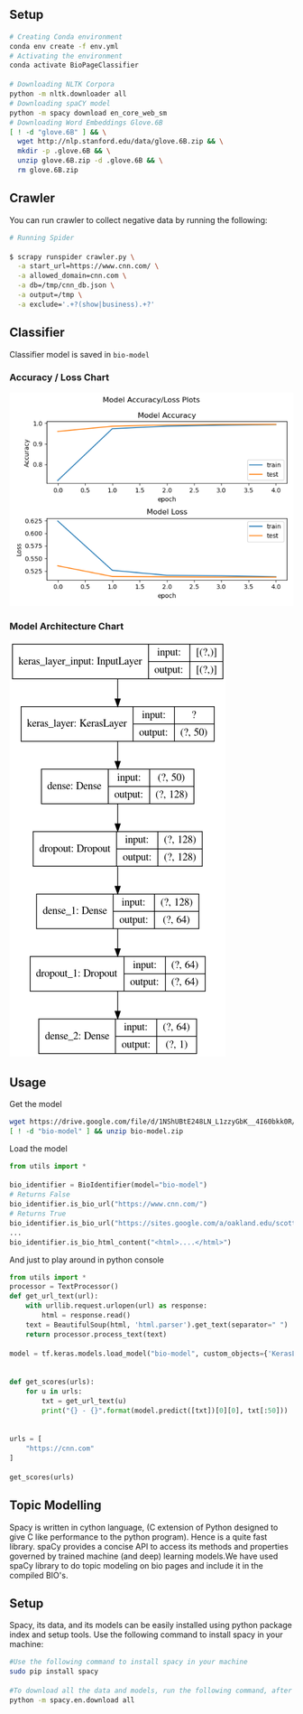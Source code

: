 ## Setup
```bash
# Creating Conda environment
conda env create -f env.yml
# Activating the environment
conda activate BioPageClassifier

# Downloading NLTK Corpora
python -m nltk.downloader all
# Downloading spaCY model
python -m spacy download en_core_web_sm
# Downloading Word Embeddings Glove.6B
[ ! -d "glove.6B" ] && \
  wget http://nlp.stanford.edu/data/glove.6B.zip && \
  mkdir -p .glove.6B && \
  unzip glove.6B.zip -d .glove.6B && \
  rm glove.6B.zip
```

## Crawler
You can run crawler to collect negative data by running the following:
```bash
# Running Spider

$ scrapy runspider crawler.py \
  -a start_url=https://www.cnn.com/ \
  -a allowed_domain=cnn.com \
  -a db=/tmp/cnn_db.json \
  -a output=/tmp \
  -a exclude='.+?(show|business).+?'
```

## Classifier
Classifier model is saved in `bio-model`
### Accuracy / Loss Chart
![Accuracy Loss Chart](bio-model-history-plot.png)
### Model Architecture Chart
![Architecture](bio-model-arch-plot.png)

## Usage
Get the model
```bash
wget https://drive.google.com/file/d/1NShUBtE248LN_L1zzyGbK__4I60bkk0R/view?usp=sharing
[ ! -d "bio-model" ] && unzip bio-model.zip 
```

Load the model
```python
from utils import *

bio_identifier = BioIdentifier(model="bio-model")
# Returns False
bio_identifier.is_bio_url("https://www.cnn.com/")
# Returns True
bio_identifier.is_bio_url("https://sites.google.com/a/oakland.edu/scottcrabill/Home")
...
bio_identifier.is_bio_html_content("<html>....</html>")
```

And just to play around in python console
```python
from utils import *
processor = TextProcessor()
def get_url_text(url):
    with urllib.request.urlopen(url) as response:
        html = response.read()
    text = BeautifulSoup(html, 'html.parser').get_text(separator=" ")
    return processor.process_text(text)

model = tf.keras.models.load_model("bio-model", custom_objects={'KerasLayer': hub.KerasLayer})


def get_scores(urls):
	for u in urls:
		txt = get_url_text(u)
		print("{} - {}".format(model.predict([txt])[0][0], txt[:50]))


urls = [
    "https://cnn.com"
]

get_scores(urls)
```



## Topic Modelling

Spacy is written in cython language, (C extension of Python designed to give C like performance to the python program). Hence is a quite fast library. spaCy provides a concise API to access its methods and properties governed by trained machine (and deep) learning models.We have used spaCy library to do topic modeling on bio pages and include it in the compiled BIO's.

## Setup

Spacy, its data, and its models can be easily installed using python package index and setup tools. Use the following command to install spacy in your machine:
```bash
#Use the following command to install spacy in your machine
sudo pip install spacy

#To download all the data and models, run the following command, after the installation:
python -m spacy.en.download all
```
